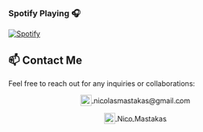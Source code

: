 ### Spotify Playing 🎧

[![Spotify](https://novatorem-xi-weld.vercel.app/api/spotify)](https://open.spotify.com/user/i9mg7d25h2kcnr6yjeu2h7hox)


## 📫 Contact Me

Feel free to reach out for any inquiries or collaborations:

<p align="center">
  <a href="mailto:nicolasmastakas@gmail.com">
    <img src="https://cdn-icons-png.flaticon.com/512/281/281769.png" alt="Gmail" width="22px" style="vertical-align:middle;" />
    <span style="vertical-align:middle;">nicolasmastakas@gmail.com</span>
  </a>
</p>
<p align="center">
  <a href="https://www.linkedin.com/in/nico-mastakas-react-native-developer/">
    <img src="https://cdn-icons-png.flaticon.com/512/174/174857.png" alt="LinkedIn" width="22px" style="vertical-align:middle;" />
    <span style="vertical-align:middle;">Nico Mastakas</span>
  </a>
</p>
